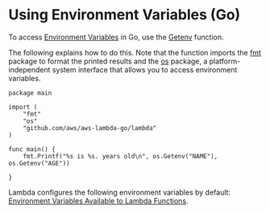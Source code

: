 # Using Environment Variables \(Go\)<a name="go-programming-model-env-variables"></a>

To access [Environment Variables](env_variables.md) in Go, use the [Getenv](https://golang.org/pkg/os/#Getenv) function\.

The following explains how to do this\. Note that the function imports the [fmt](https://golang.org/pkg/fmt/) package to format the printed results and the [os](https://golang.org/pkg/os/) package, a platform\-independent system interface that allows you to access environment variables\.

```
package main

import (
	"fmt"
	"os"
	"github.com/aws/aws-lambda-go/lambda"
)

func main() {
	fmt.Printf("%s is %s. years old\n", os.Getenv("NAME"), os.Getenv("AGE"))

}
```

Lambda configures the following environment variables by default: [Environment Variables Available to Lambda Functions](current-supported-versions.md#lambda-environment-variables)\.